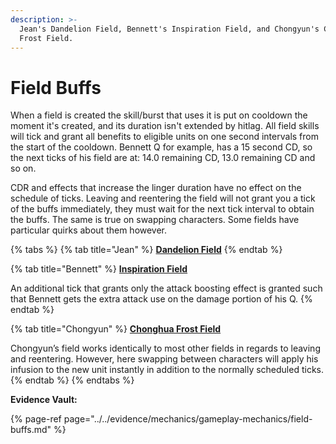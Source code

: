 ```yaml
---
description: >-
  Jean's Dandelion Field, Bennett's Inspiration Field, and Chongyun's Chonghua
  Frost Field.
---
```


# Field Buffs

When a field is created the skill/burst that uses it is put on cooldown the moment it's created, and its duration isn't extended by hitlag. All field skills will tick and grant all benefits to eligible units on one second intervals from the start of the cooldown. Bennett Q for example, has a 15 second CD, so the next ticks of his field are at: 14.0 remaining CD, 13.0 remaining CD and so on.

CDR and effects that increase the linger duration have no effect on the schedule of ticks. Leaving and reentering the field will not grant you a tick of the buffs immediately, they must wait for the next tick interval to obtain the buffs. The same is true on swapping characters. Some fields have particular quirks about them however.

{% tabs %}
{% tab title="Jean" %}
[**Dandelion Field**](../../characters/anemo/jean.md#attacks)
{% endtab %}

{% tab title="Bennett" %}
[**Inspiration Field**](../../characters/pyro/bennett.md#attacks)

An additional tick that grants only the attack boosting effect is granted such that Bennett gets the extra attack use on the damage portion of his Q.
{% endtab %}

{% tab title="Chongyun" %}
[**Chonghua Frost Field**](../../characters/cryo/chongyun.md#attacks)

Chongyun’s field works identically to most other fields in regards to leaving and reentering. However, here swapping between characters will apply his infusion to the new unit instantly in addition to the normally scheduled ticks.
{% endtab %}
{% endtabs %}

**Evidence Vault:**

{% page-ref page="../../evidence/mechanics/gameplay-mechanics/field-buffs.md" %}

